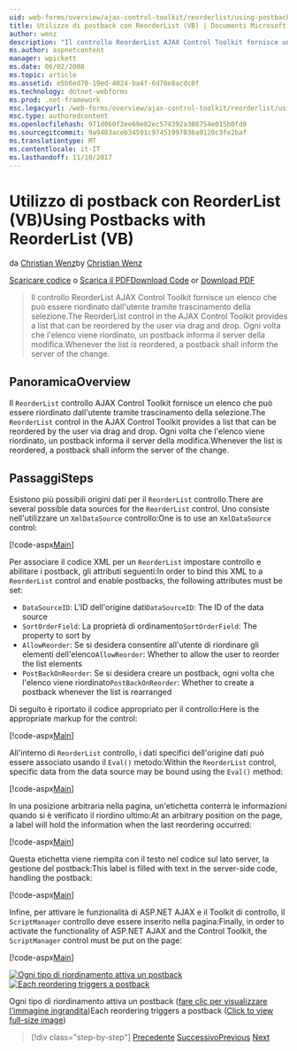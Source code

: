 ```yaml
---
uid: web-forms/overview/ajax-control-toolkit/reorderlist/using-postbacks-with-reorderlist-vb
title: Utilizzo di postback con ReorderList (VB) | Documenti Microsoft
author: wenz
description: "Il controllo ReorderList AJAX Control Toolkit fornisce un elenco che può essere riordinato dall'utente tramite trascinamento della selezione. Ogni volta che l'elenco viene riordinato, un ordine di acquisto..."
ms.author: aspnetcontent
manager: wpickett
ms.date: 06/02/2008
ms.topic: article
ms.assetid: e5b6ed70-19ed-4024-ba4f-6d78e8acdc0f
ms.technology: dotnet-webforms
ms.prod: .net-framework
msc.legacyurl: /web-forms/overview/ajax-control-toolkit/reorderlist/using-postbacks-with-reorderlist-vb
msc.type: authoredcontent
ms.openlocfilehash: 971d060f2ee69e82ec574392a308754e015b0fd0
ms.sourcegitcommit: 9a9483aceb34591c97451997036a9120c3fe2baf
ms.translationtype: MT
ms.contentlocale: it-IT
ms.lasthandoff: 11/10/2017
---
```

<a name="using-postbacks-with-reorderlist-vb"></a><span data-ttu-id="47c51-104">Utilizzo di postback con ReorderList (VB)</span><span class="sxs-lookup"><span data-stu-id="47c51-104">Using Postbacks with ReorderList (VB)</span></span>
====================
<span data-ttu-id="47c51-105">da [Christian Wenz](https://github.com/wenz)</span><span class="sxs-lookup"><span data-stu-id="47c51-105">by [Christian Wenz](https://github.com/wenz)</span></span>

<span data-ttu-id="47c51-106">[Scaricare codice](http://download.microsoft.com/download/9/3/f/93f8daea-bebd-4821-833b-95205389c7d0/ReorderList4.vb.zip) o [Scarica il PDF](http://download.microsoft.com/download/2/d/c/2dc10e34-6983-41d4-9c08-f78f5387d32b/reorderlist4VB.pdf)</span><span class="sxs-lookup"><span data-stu-id="47c51-106">[Download Code](http://download.microsoft.com/download/9/3/f/93f8daea-bebd-4821-833b-95205389c7d0/ReorderList4.vb.zip) or [Download PDF](http://download.microsoft.com/download/2/d/c/2dc10e34-6983-41d4-9c08-f78f5387d32b/reorderlist4VB.pdf)</span></span>

> <span data-ttu-id="47c51-107">Il controllo ReorderList AJAX Control Toolkit fornisce un elenco che può essere riordinato dall'utente tramite trascinamento della selezione.</span><span class="sxs-lookup"><span data-stu-id="47c51-107">The ReorderList control in the AJAX Control Toolkit provides a list that can be reordered by the user via drag and drop.</span></span> <span data-ttu-id="47c51-108">Ogni volta che l'elenco viene riordinato, un postback informa il server della modifica.</span><span class="sxs-lookup"><span data-stu-id="47c51-108">Whenever the list is reordered, a postback shall inform the server of the change.</span></span>


## <a name="overview"></a><span data-ttu-id="47c51-109">Panoramica</span><span class="sxs-lookup"><span data-stu-id="47c51-109">Overview</span></span>

<span data-ttu-id="47c51-110">Il `ReorderList` controllo AJAX Control Toolkit fornisce un elenco che può essere riordinato dall'utente tramite trascinamento della selezione.</span><span class="sxs-lookup"><span data-stu-id="47c51-110">The `ReorderList` control in the AJAX Control Toolkit provides a list that can be reordered by the user via drag and drop.</span></span> <span data-ttu-id="47c51-111">Ogni volta che l'elenco viene riordinato, un postback informa il server della modifica.</span><span class="sxs-lookup"><span data-stu-id="47c51-111">Whenever the list is reordered, a postback shall inform the server of the change.</span></span>

## <a name="steps"></a><span data-ttu-id="47c51-112">Passaggi</span><span class="sxs-lookup"><span data-stu-id="47c51-112">Steps</span></span>

<span data-ttu-id="47c51-113">Esistono più possibili origini dati per il `ReorderList` controllo.</span><span class="sxs-lookup"><span data-stu-id="47c51-113">There are several possible data sources for the `ReorderList` control.</span></span> <span data-ttu-id="47c51-114">Uno consiste nell'utilizzare un `XmlDataSource` controllo:</span><span class="sxs-lookup"><span data-stu-id="47c51-114">One is to use an `XmlDataSource` control:</span></span>

[!code-aspx[Main](using-postbacks-with-reorderlist-vb/samples/sample1.aspx)]

<span data-ttu-id="47c51-115">Per associare il codice XML per un `ReorderList` impostare controllo e abilitare i postback, gli attributi seguenti:</span><span class="sxs-lookup"><span data-stu-id="47c51-115">In order to bind this XML to a `ReorderList` control and enable postbacks, the following attributes must be set:</span></span>

- <span data-ttu-id="47c51-116">`DataSourceID`: L'ID dell'origine dati</span><span class="sxs-lookup"><span data-stu-id="47c51-116">`DataSourceID`: The ID of the data source</span></span>
- <span data-ttu-id="47c51-117">`SortOrderField`: La proprietà di ordinamento</span><span class="sxs-lookup"><span data-stu-id="47c51-117">`SortOrderField`: The property to sort by</span></span>
- <span data-ttu-id="47c51-118">`AllowReorder`: Se si desidera consentire all'utente di riordinare gli elementi dell'elenco</span><span class="sxs-lookup"><span data-stu-id="47c51-118">`AllowReorder`: Whether to allow the user to reorder the list elements</span></span>
- <span data-ttu-id="47c51-119">`PostBackOnReorder`: Se si desidera creare un postback, ogni volta che l'elenco viene riordinato</span><span class="sxs-lookup"><span data-stu-id="47c51-119">`PostBackOnReorder`: Whether to create a postback whenever the list is rearranged</span></span>

<span data-ttu-id="47c51-120">Di seguito è riportato il codice appropriato per il controllo:</span><span class="sxs-lookup"><span data-stu-id="47c51-120">Here is the appropriate markup for the control:</span></span>

[!code-aspx[Main](using-postbacks-with-reorderlist-vb/samples/sample2.aspx)]

<span data-ttu-id="47c51-121">All'interno di `ReorderList` controllo, i dati specifici dell'origine dati può essere associato usando il `Eval()` metodo:</span><span class="sxs-lookup"><span data-stu-id="47c51-121">Within the `ReorderList` control, specific data from the data source may be bound using the `Eval()` method:</span></span>

[!code-aspx[Main](using-postbacks-with-reorderlist-vb/samples/sample3.aspx)]

<span data-ttu-id="47c51-122">In una posizione arbitraria nella pagina, un'etichetta conterrà le informazioni quando si è verificato il riordino ultimo:</span><span class="sxs-lookup"><span data-stu-id="47c51-122">At an arbitrary position on the page, a label will hold the information when the last reordering occurred:</span></span>

[!code-aspx[Main](using-postbacks-with-reorderlist-vb/samples/sample4.aspx)]

<span data-ttu-id="47c51-123">Questa etichetta viene riempita con il testo nel codice sul lato server, la gestione del postback:</span><span class="sxs-lookup"><span data-stu-id="47c51-123">This label is filled with text in the server-side code, handling the postback:</span></span>

[!code-aspx[Main](using-postbacks-with-reorderlist-vb/samples/sample5.aspx)]

<span data-ttu-id="47c51-124">Infine, per attivare le funzionalità di ASP.NET AJAX e il Toolkit di controllo, il `ScriptManager` controllo deve essere inserito nella pagina:</span><span class="sxs-lookup"><span data-stu-id="47c51-124">Finally, in order to activate the functionality of ASP.NET AJAX and the Control Toolkit, the `ScriptManager` control must be put on the page:</span></span>

[!code-aspx[Main](using-postbacks-with-reorderlist-vb/samples/sample6.aspx)]


<span data-ttu-id="47c51-125">[![Ogni tipo di riordinamento attiva un postback](using-postbacks-with-reorderlist-vb/_static/image2.png)](using-postbacks-with-reorderlist-vb/_static/image1.png)</span><span class="sxs-lookup"><span data-stu-id="47c51-125">[![Each reordering triggers a postback](using-postbacks-with-reorderlist-vb/_static/image2.png)](using-postbacks-with-reorderlist-vb/_static/image1.png)</span></span>

<span data-ttu-id="47c51-126">Ogni tipo di riordinamento attiva un postback ([fare clic per visualizzare l'immagine ingrandita](using-postbacks-with-reorderlist-vb/_static/image3.png))</span><span class="sxs-lookup"><span data-stu-id="47c51-126">Each reordering triggers a postback ([Click to view full-size image](using-postbacks-with-reorderlist-vb/_static/image3.png))</span></span>

>[!div class="step-by-step"]
<span data-ttu-id="47c51-127">[Precedente](drag-and-drop-via-reorderlist-cs.md)
[Successivo](drag-and-drop-via-reorderlist-vb.md)</span><span class="sxs-lookup"><span data-stu-id="47c51-127">[Previous](drag-and-drop-via-reorderlist-cs.md)
[Next](drag-and-drop-via-reorderlist-vb.md)</span></span>

